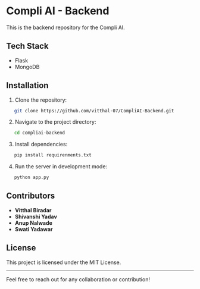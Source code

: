 # Compli AI - Backend

This is the backend repository for the Compli AI. 

## Tech Stack

- Flask
- MongoDB

## Installation

1. Clone the repository:

```bash
   git clone https://github.com/vitthal-07/CompliAI-Backend.git
```

2. Navigate to the project directory:

```bash
   cd compliai-backend
```

3. Install dependencies:

```bash
   pip install requirenments.txt
```

4. Run the server in development mode:

```bash
   python app.py
```

## Contributors

- **Vitthal Biradar**
- **Shivanshi Yadav**
- **Anup Nalwade**
- **Swati Yadawar**

## License

This project is licensed under the MIT License.

---

Feel free to reach out for any collaboration or contribution!
